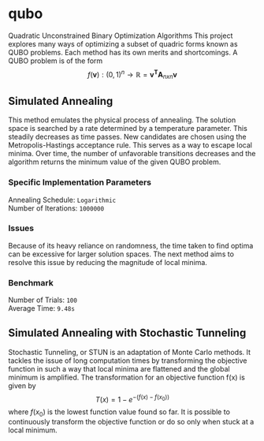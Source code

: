 # qubo
Quadratic Unconstrained Binary Optimization Algorithms
This project explores many ways of optimizing a subset of quadric forms known as QUBO problems. Each method has its own merits and shortcomings. 
A QUBO problem is of the form $$f(\mathbf{v}) : (0,1)^n \to \mathbb R = \mathbf{v^T}\mathbf{A}_{nxn}\mathbf{v}$$
## Simulated Annealing 
This method emulates the physical process of annealing. The solution space is searched by a rate determined by a temperature parameter. This steadily decreases as time passes. New candidates are chosen using the Metropolis-Hastings acceptance rule. This serves as a way to escape local minima. Over time, the number of unfavorable transitions decreases and the algorithm returns the minimum value of the given QUBO problem. 
### Specific Implementation Parameters
Annealing Schedule: `Logarithmic` <br/>
Number of Iterations: `1000000`
### Issues 
Because of its heavy reliance on randomness, the time taken to find optima can be excessive for larger solution spaces. The next method aims to resolve this issue by reducing the magnitude of local minima.
### Benchmark
Number of Trials: `100` <br/>
Average Time: `9.48s`
## Simulated Annealing with Stochastic Tunneling 
Stochastic Tunneling, or STUN is an adaptation of Monte Carlo methods. It tackles the issue of long computation times by transforming the objective function in such a way that local minima are flattened and the global minimum is amplified. The transformation for an objective function f(x) is given by $$T(x) = 1-e^{-(f(x)-f(x_0))}$$ where $f(x_0)$ is the lowest function value found so far. It is possible to continuously transform the objective function or do so only when stuck at a local minimum.
